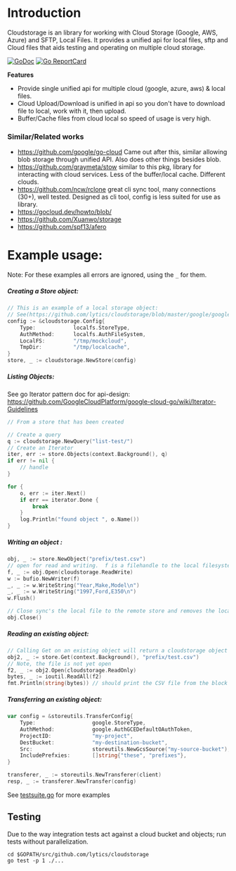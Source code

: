 # Introduction
Cloudstorage is an library for working with Cloud Storage (Google, AWS, Azure) and SFTP, Local Files.
It provides a unified api for local files, sftp and Cloud files that aids testing and operating on multiple cloud storage.

[![GoDoc](https://godoc.org/github.com/lytics/cloudstorage?status.svg)](http://godoc.org/github.com/lytics/cloudstorage)
[![Go ReportCard](https://goreportcard.com/badge/lytics/cloudstorage)](https://goreportcard.com/report/lytics/cloudstorage)

**Features**
* Provide single unified api for multiple cloud (google, azure, aws) & local files.
* Cloud Upload/Download is unified in api so you don't have to download file to local, work with it, then upload.
* Buffer/Cache files from cloud local so speed of usage is very high.


### Similar/Related works
* https://github.com/google/go-cloud Came out after this, similar allowing blob storage through unified API.  Also does other things besides blob.
* https://github.com/graymeta/stow similar to this pkg, library for interacting with cloud services.  Less of the buffer/local cache.  Different clouds.
* https://github.com/ncw/rclone great cli sync tool, many connections (30+), well tested.  Designed as cli tool, config is less suited for use as library.
* https://gocloud.dev/howto/blob/
* https://github.com/Xuanwo/storage
* https://github.com/spf13/afero 


# Example usage:
Note: For these examples all errors are ignored, using the `_` for them.

##### Creating a Store object:
```go
// This is an example of a local storage object:  
// See(https://github.com/lytics/cloudstorage/blob/master/google/google_test.go) for a GCS example:
config := &cloudstorage.Config{
	Type:            localfs.StoreType,
	AuthMethod:      localfs.AuthFileSystem,
	LocalFS:         "/tmp/mockcloud",
	TmpDir:          "/tmp/localcache",
}
store, _ := cloudstorage.NewStore(config)
```

##### Listing Objects:

See go Iterator pattern doc for api-design:
https://github.com/GoogleCloudPlatform/google-cloud-go/wiki/Iterator-Guidelines
```go
// From a store that has been created

// Create a query
q := cloudstorage.NewQuery("list-test/")
// Create an Iterator
iter, err := store.Objects(context.Background(), q)
if err != nil {
	// handle
}

for {
	o, err := iter.Next()
	if err == iterator.Done {
		break
	}
	log.Println("found object ", o.Name())
}
```

##### Writing an object :
```go
obj, _ := store.NewObject("prefix/test.csv")
// open for read and writing.  f is a filehandle to the local filesystem.
f, _ := obj.Open(cloudstorage.ReadWrite) 
w := bufio.NewWriter(f)
_, _ := w.WriteString("Year,Make,Model\n")
_, _ := w.WriteString("1997,Ford,E350\n")
w.Flush()

// Close sync's the local file to the remote store and removes the local tmp file.
obj.Close()
```


##### Reading an existing object:
```go
// Calling Get on an existing object will return a cloudstorage object or the cloudstorage.ErrObjectNotFound error.
obj2, _ := store.Get(context.Background(), "prefix/test.csv")
// Note, the file is not yet open
f2, _ := obj2.Open(cloudstorage.ReadOnly)
bytes, _ := ioutil.ReadAll(f2)
fmt.Println(string(bytes)) // should print the CSV file from the block above...
```

##### Transferring an existing object:
```go
var config = &storeutils.TransferConfig{
	Type:                  google.StoreType,
	AuthMethod:            google.AuthGCEDefaultOAuthToken,
	ProjectID:             "my-project",
	DestBucket:            "my-destination-bucket",
	Src:                   storeutils.NewGcsSource("my-source-bucket"),
	IncludePrefxies:       []string{"these", "prefixes"},
}

transferer, _ := storeutils.NewTransferer(client)
resp, _ := transferer.NewTransfer(config)

```

See [testsuite.go](https://github.com/lytics/cloudstorage/blob/master/testutils/testutils.go) for more examples

## Testing

Due to the way integration tests act against a cloud bucket and objects; run tests without parallelization. 

```
cd $GOPATH/src/github.com/lytics/cloudstorage
go test -p 1 ./...
```

